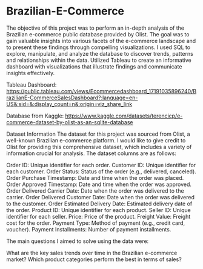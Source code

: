 # Brazilian-E-Commerce

The objective of this project was to perform an in-depth analysis of the Brazilian e-commerce public database provided by Olist. The goal was to gain valuable insights into various facets of the e-commerce landscape and to present these findings through compelling visualizations. I used SQL to explore, manipulate, and analyze the database to discover trends, patterns and relationships within the data. Utilized Tableau to create an informative dashboard with visualizations that illustrate findings and communicate insights effectively.

Tableau Dashboard: https://public.tableau.com/views/Ecommercedashboard_17191035896240/BrazilianE-CommerceSalesDashboard?:language=en-US&:sid=&:display_count=n&:origin=viz_share_link

Database from Kaggle: https://www.kaggle.com/datasets/terencicp/e-commerce-dataset-by-olist-as-an-sqlite-database

Dataset Information
The dataset for this project was sourced from Olist, a well-known Brazilian e-commerce platform. I would like to give credit to Olist for providing this comprehensive dataset, which includes a variety of information crucial for analysis. The dataset columns are as follows:

Order ID: Unique identifier for each order.
Customer ID: Unique identifier for each customer.
Order Status: Status of the order (e.g., delivered, canceled).
Order Purchase Timestamp: Date and time when the order was placed.
Order Approved Timestamp: Date and time when the order was approved.
Order Delivered Carrier Date: Date when the order was delivered to the carrier.
Order Delivered Customer Date: Date when the order was delivered to the customer.
Order Estimated Delivery Date: Estimated delivery date of the order.
Product ID: Unique identifier for each product.
Seller ID: Unique identifier for each seller.
Price: Price of the product.
Freight Value: Freight cost for the order.
Payment Type: Method of payment (e.g., credit card, voucher).
Payment Installments: Number of payment installments.

The main questions I aimed to solve using the data were:

What are the key sales trends over time in the Brazilian e-commerce market?
Which product categories perform the best in terms of sales?





